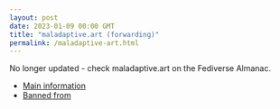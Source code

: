 ```yaml
---
layout: post
date: 2023-01-09 00:00 GMT
title: "maladaptive.art (forwarding)"
permalink: /maladaptive-art.html
---
```


No longer updated - check maladaptive.art on the Fediverse Almanac.

* [Main information](https://www.fediversealmanac.com/api/v1/instances/maladaptive.art)
* [Banned from](https://www.fediversealmanac.com/api/v1/instances/maladaptive.art/banned_from)

